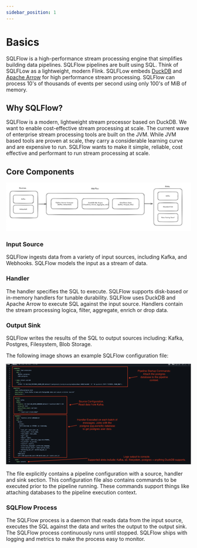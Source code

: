 ```yaml
---
sidebar_position: 1
---
```


# Basics

SQLFlow is a high-performance stream processing engine that simplifies building data pipelines. SQLFlow pipelines are built using SQL. Think of SQLFLow as a lightweight, modern Flink. SQLFLow embeds [DuckDB](https://duckdb.org/) and [Apache Arrow](https://arrow.apache.org/) for high performance stream processing. SQLFlow can process 10's of thousands of events per second using only 100's of MiB of memory.

## Why SQLFlow?

SQLFlow is a modern, lightweight stream processor based on DuckDB. We want to enable cost-effective stream processing at scale. The current wave of enterprise stream processing tools are built on the JVM. While JVM based tools are proven at scale, they carry a considerable learning curve and are expensive to run. SQLFlow wants to make it simple, reliable, cost effective and performant to run stream processing at scale.

## Core Components

![SQLFlow Core Components](./static/components.png)

### Input Source

SQLFlow ingests data from a variety of input sources, including Kafka, and Webhooks. SQLFlow models the input as a stream of data.

### Handler

The handler specifies the SQL to execute. SQLFlow supports disk-based or in-memory handlers for tunable durability. SQLFlow uses DuckDB and Apache Arrow to execute SQL against the input source. Handlers contain the stream processing logica, filter, aggregate, enrich or drop data.

### Output Sink

SQLFlow writes the results of the SQL to output sources including: Kafka, Postgres, Filesystem, Blob Storage.

The following image shows an example SQLFlow configuration file:

![example configuration file](./static/config-basics-example.png)

The file explicitly contains a pipeline configuration with a source, handler and sink section. This configuration file also contains commands to be executed prior to the pipeline running. These commands support things like attaching databases to the pipeline execution context.

### SQLFlow Process

The SQLFlow process is a daemon that reads data from the input source, executes the SQL against the data and writes the output to the output sink. The SQLFlow process continuously runs until stopped. SQLFlow ships with logging and metrics to make the process easy to monitor.